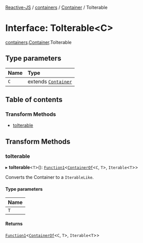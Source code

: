 [Reactive-JS](../README.md) / [containers](../modules/containers.md) / [Container](../modules/containers.Container.md) / ToIterable

# Interface: ToIterable<C\>

[containers](../modules/containers.md).[Container](../modules/containers.Container.md).ToIterable

## Type parameters

| Name | Type |
| :------ | :------ |
| `C` | extends [`Container`](containers.Container-1.md) |

## Table of contents

### Transform Methods

- [toIterable](containers.Container.ToIterable.md#toiterable)

## Transform Methods

### toIterable

▸ **toIterable**<`T`\>(): [`Function1`](../modules/functions.md#function1)<[`ContainerOf`](../modules/containers.md#containerof)<`C`, `T`\>, `Iterable`<`T`\>\>

Converts the Container to a `IterableLike`.

#### Type parameters

| Name |
| :------ |
| `T` |

#### Returns

[`Function1`](../modules/functions.md#function1)<[`ContainerOf`](../modules/containers.md#containerof)<`C`, `T`\>, `Iterable`<`T`\>\>
